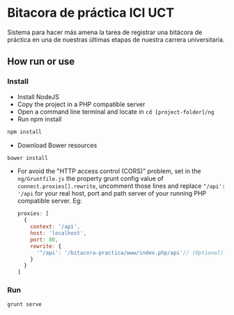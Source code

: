 # Bitacora de práctica ICI UCT

Sistema para hacer más amena la tarea de registrar una bitácora de práctica en una de nuestras últimas etapas de nuestra carrera universitaria.

## How run or use

### Install
* Install NodeJS
* Copy the project in a PHP compatible server
* Open a command line terminal and locate in `cd [project-folder]/ng`
* Run npm install
```sh
npm install
```
* Download Bower resources
```sh
bower install
```
* For avoid the "HTTP access control (CORS)" problem, set in the `ng/Gruntfile.js` the property grunt config value of `connect.proxies[].rewrite`, uncomment those lines and replace `^/api': '/api` for your real host, port and path server of your running PHP compatible server. Eg:

  ```javascript
  proxies: [
    {
      context: '/api',
      host: 'localhost',
      port: 80,
      rewrite: {
        '^/api': '/bitacora-practica/www/index.php/api'// (Optional) Rewrite ^/api to the /api path (replace that for your real path) on your remote server path, in case that your server path is located in another path
      }
    }
  ]
  ```

### Run
```sh
grunt serve
```
